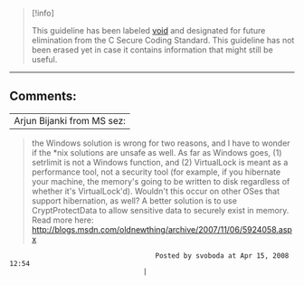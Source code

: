 > [!info]  
>
> This guideline has been labeled [void](https://wiki.sei.cmu.edu//confluence/label/seccode/void) and designated for future elimination from the C Secure Coding Standard. This guideline has not been erased yet in case it contains information that might still be useful.

------------------------------------------------------------------------
[](https://www.securecoding.cert.org/confluence/display/seccode/VOID+Prefer+inline+or+static+functions+to+function-like+macros?showChildren=false&showComments=false) [](https://www.securecoding.cert.org/confluence/display/seccode/99.+The+Void?showChildren=false&showComments=false) [](https://www.securecoding.cert.org/confluence/display/seccode/VOID+ROSE+Checkers?showChildren=false&showComments=false)
## Comments:

|  |
| ----|
| Arjun Bijanki from MS sez:
> the Windows solution is wrong for two reasons, and I have to wonder if the *nix solutions are unsafe as well.  As far as Windows goes, (1) setrlimit is not a Windows function, and (2) VirtualLock is meant as a performance tool, not a security tool (for example, if you hibernate your machine, the memory's going to be written to disk regardless of whether it's VirtualLock'd).  Wouldn't this occur on other OSes that support hibernation, as well?  A better solution is to use CryptProtectData to allow sensitive data to securely exist in memory.  Read more here: http://blogs.msdn.com/oldnewthing/archive/2007/11/06/5924058.aspx

                                        Posted by svoboda at Apr 15, 2008 12:54
                                     |


